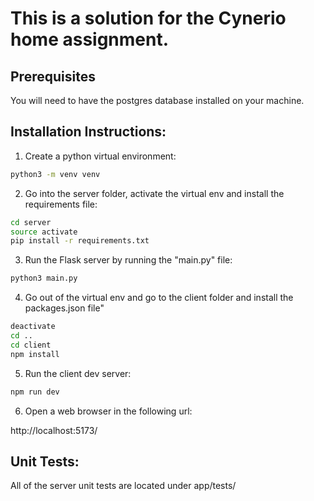 # This is a solution for the Cynerio home assignment.

## Prerequisites

You will need to have the postgres database installed on your machine.

## Installation Instructions:

1) Create a python virtual environment:

```sh
python3 -m venv venv
```

2) Go into the server folder, activate the virtual env and install the requirements file:

```sh
cd server
source activate
pip install -r requirements.txt
```

3) Run the Flask server by running the "main.py" file:

```sh
python3 main.py
```


4) Go out of the virtual env and go to the client folder and install the packages.json file"

```sh
deactivate
cd ..
cd client
npm install
```

5) Run the client dev server:

```sh
npm run dev
```

6) Open a web browser in the following url:

http://localhost:5173/


## Unit Tests:

All of the server unit tests are located under app/tests/
